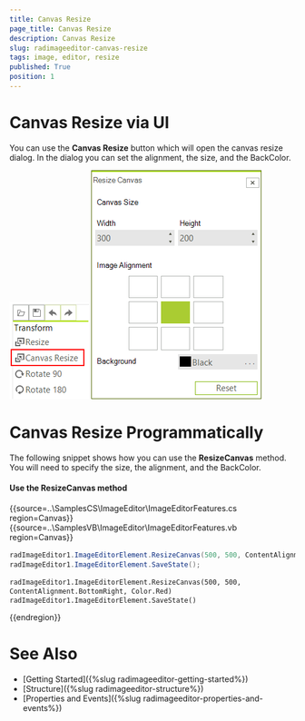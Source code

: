 ```yaml
---
title: Canvas Resize
page_title: Canvas Resize
description: Canvas Resize
slug: radimageeditor-canvas-resize
tags: image, editor, resize 
published: True
position: 1
---
```



# Canvas Resize via UI

You can use the __Canvas Resize__ button which will open the canvas resize dialog. In the dialog you can set the alignment, the size, and the BackColor.

![](images/image-editor-canvas-resize001.png)
![](images/image-editor-canvas-resize002.png)

# Canvas Resize Programmatically

The following snippet shows how you can use the __ResizeCanvas__ method. You will need to specify the size, the alignment, and the BackColor.

#### Use the ResizeCanvas method

{{source=..\SamplesCS\ImageEditor\ImageEditorFeatures.cs region=Canvas}} 
{{source=..\SamplesVB\ImageEditor\ImageEditorFeatures.vb region=Canvas}}
````C#
radImageEditor1.ImageEditorElement.ResizeCanvas(500, 500, ContentAlignment.BottomRight, Color.Red);
radImageEditor1.ImageEditorElement.SaveState();

````
````VB.NET
radImageEditor1.ImageEditorElement.ResizeCanvas(500, 500, ContentAlignment.BottomRight, Color.Red)
radImageEditor1.ImageEditorElement.SaveState()

```` 


{{endregion}}

# See Also

* [Getting Started]({%slug radimageeditor-getting-started%})
* [Structure]({%slug radimageeditor-structure%})
* [Properties and Events]({%slug radimageeditor-properties-and-events%})